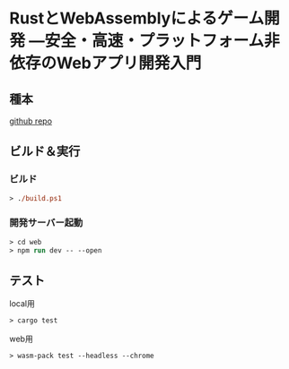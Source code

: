 # RustとWebAssemblyによるゲーム開発 ―安全・高速・プラットフォーム非依存のWebアプリ開発入門

## 種本

[github repo](https://github.com/PacktPublishing/Game-Development-with-Rust-and-WebAssembly)

## ビルド＆実行

### ビルド

```ps
> ./build.ps1
```

### 開発サーバー起動

```ps
> cd web
> npm run dev -- --open
```

## テスト

local用

```ps
> cargo test
```

web用

```ps
> wasm-pack test --headless --chrome
```
